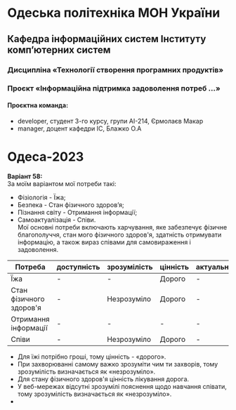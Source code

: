 # Одеська політехніка МОН України

## Кафедра інформаційних систем Інституту комп’ютерних систем

### Дисципліна «Технології створення програмних продуктів»

### Проєкт «Інформаційна підтримка задоволення потреб ...»

#### Проєктна команда:

- developer, студент 3-го курсу, групи АІ-214, Єрмолаєв Макар
- manager, доцент кафедри ІС, Блажко О.А

# Одеса-2023

**Варіант 58:**  
За моїм варіантом мої потреби такі:
- Фізіологія - Їжа;
- Безпека - Стан фізичного здоров’я;
- Пізнання світу - Отримання інформації;
- Самоактуалізація - Співи.  
Мої основні потреби включають харчування, яке забезпечує фізичне благополуччя, стан мого фізичного здоров'я, здатність отримувати інформацію, а також вираз співами для самовираження і задоволення.

| Потреба                 | доступність | зрозумілість | цінність    | актуальність |
| -----------             | ----------- | -----------  | ----------- | -----------  |
| Їжа                     |      -      |       -      |   Дорого    |       -      |
| Стан фізичного здоров'я |      -      | Незрозуміло  |   Дорого    |       -      |
| Отримання інформації    |      -      |       -      |      -      |       -      |
| Співи                   |      -      | Незрозуміло  |   Дорого    |       -      |  

- Для їжі потрібно гроші, тому цінність - «дорого».
- При захворюванні самому важко зрозуміти чим ти захворів, тому зрозумілість визначається як «незрозуміло».
- Для стану фізичного здоров'я цінність лікування дорога.  
- У веб-мережах відсутні зрозумілі пояснення щодо навчання співати, тому зрозумілість визначається як «незрозуміло».
- 

